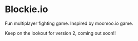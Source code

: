 # Blockie.io

Fun multiplayer fighting game. Inspired by moomoo.io game.

Keep on the lookout for version 2, coming out soon!! 
